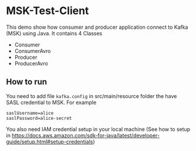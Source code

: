 # MSK-Test-Client

This demo show how consumer and producer application connect to Kafka (MSK) using Java. It contains 4 Classes

- Consumer
- ConsumerAvro
- Producer
- ProducerAvro

## How to run

You need to add file `kafka.config` in src/main/resource folder the have SASL credential to MSK. For example

```
saslUsername=alice
saslPassword=alice-secret
```

You also need IAM credential setup in your local machine (See how to setup in https://docs.aws.amazon.com/sdk-for-java/latest/developer-guide/setup.html#setup-credentials)
